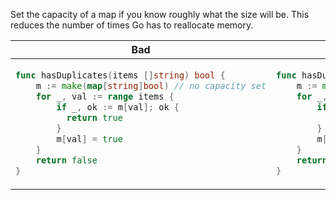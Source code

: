 Set the capacity of a map if you know roughly what the size will be. This reduces the number of times Go has to reallocate memory.

<table>
<thead><tr><th>Bad</th><th>Good</th></tr></thead>
<tbody>
<tr><td>

```go
func hasDuplicates(items []string) bool {
    m := make(map[string]bool) // no capacity set
    for _, val := range items {
        if _, ok := m[val]; ok {
          return true
        }
        m[val] = true
    }
    return false
}
```

</td><td>

```go
func hasDuplicates(items []string) bool {
    m := make(map[string]bool, len(items)) // capacity set
    for _, val := range items {
        if _, ok := m[val]; ok {
          return true
        }
        m[val] = true
    }
    return false
}
```
</td>
</tr>
</tbody>
</table>
